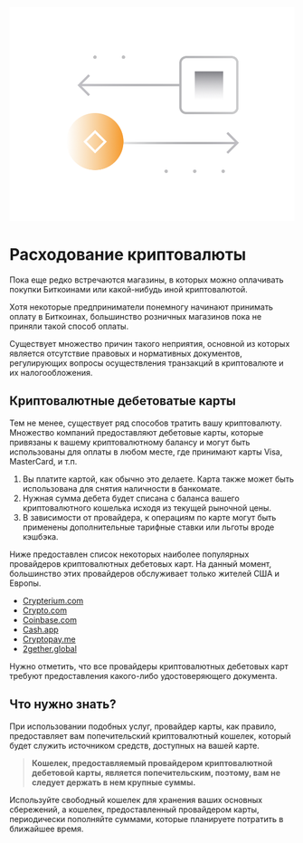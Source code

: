 ![](../images/07-main-l.png)

# Расходование криптовалюты

Пока еще редко встречаются магазины, в которых можно оплачивать покупки  Биткоинами или какой-нибудь иной криптовалютой.

Хотя некоторые предприниматели понемногу начинают принимать оплату в Биткоинах, большинство розничных магазинов пока не приняли такой способ оплаты.

Существует множество причин такого неприятия, основной из которых является отсутствие правовых и нормативных документов, регулирующих вопросы осуществления транзакций в криптовалюте и их налогообложения. 

## Криптовалютные дебетоватые карты

Тем не менее, существует ряд способов тратить вашу криптовалюту. Множество компаний предоставляют дебетовые карты, которые привязаны к вашему криптовалютному балансу и могут быть использованы для оплаты в любом месте, где принимают карты Visa, MasterCard, и т.п.

1. Вы платите картой, как обычно это делаете. Карта также может быть использована для снятия наличности в банкомате.
2. Нужная сумма дебета будет списана с баланса вашего криптовалютного кошелька исходя из текущей рыночной цены.
3. В зависимости от провайдера, к операциям по карте могут быть применены дополнительные тарифные ставки или льготы вроде кэшбэка.

Ниже предоставлен список некоторых наиболее популярных провайдеров криптовалютных дебетовых карт. На данный момент, большинство этих провайдеров обслуживает только жителей США и Европы.
 
- [Crypterium.com](https://cards.crypterium.com)
- [Crypto.com](https://crypto.com/en/cards.html)
- [Coinbase.com](https://www.coinbase.com/card)
- [Cash.app](https://cash.app)
- [Cryptopay.me](https://cryptopay.me/bitcoin-debit-card)
- [2gether.global](https://www.2gether.global/card.html)

Нужно отметить, что все провайдеры криптовалютных дебетовых карт требуют предоставления какого-либо удостоверяющего документа.

## Что нужно знать?

При использовании подобных услуг, провайдер карты, как правило, предоставляет вам попечительский криптовалютный кошелек, который будет служить источником средств, доступных на вашей карте.

> **Кошелек, предоставляемый провайдером криптовалютной дебетовой карты, является попечительским, поэтому, вам не следует держать в нем крупные суммы.**

Используйте свободный кошелек для хранения ваших основных сбережений, а кошелек, предоставленный провайдером карты, периодически пополняйте суммами, которые планируете потратить в ближайшее время.
